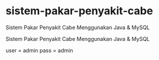 # sistem-pakar-penyakit-cabe
Sistem Pakar Penyakit Cabe Menggunakan Java &amp; MySQL

Sistem Pakar Penyakit Cabe Menggunakan Java & MySQL

user = admin
pass = admin
